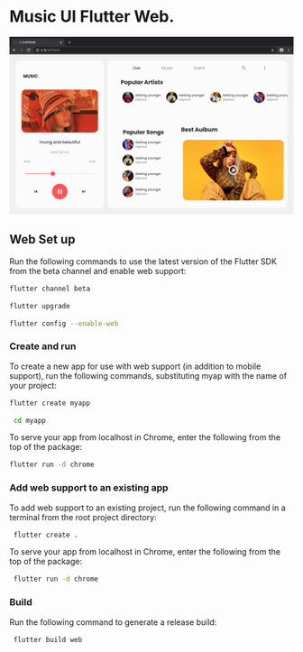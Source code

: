 # Music UI Flutter Web.

<img src="assets/images/Screenshot.png">

## Web Set up
  Run the following commands to use the latest version of the Flutter SDK from the beta channel and enable web support:

```bash
flutter channel beta
```
```bash
flutter upgrade
```
```bash
flutter config --enable-web
```
### Create and run
  To create a new app for use with web support (in addition to mobile support), run the following commands, substituting myap   with the name of your project:

```bash
flutter create myapp
```
```bash
 cd myapp
 ```
To serve your app from localhost in Chrome, enter the following from the top of the package:

```bash
flutter run -d chrome
```

### Add web support to an existing app
To add web support to an existing project, run the following command in a terminal from the root project directory:
```zsh
 flutter create .
 ```
To serve your app from localhost in Chrome, enter the following from the top of the package:

``` bash
 flutter run -d chrome
```
### Build
Run the following command to generate a release build:

```bash
 flutter build web
 ```
